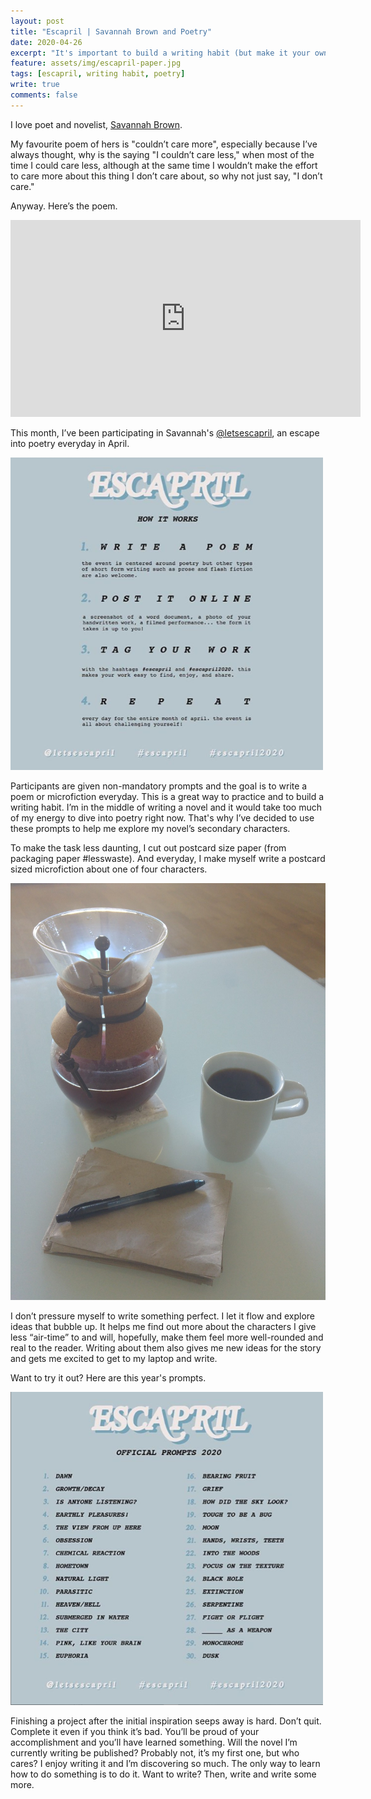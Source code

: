 ```yaml
---	
layout: post	
title: "Escapril | Savannah Brown and Poetry"	
date: 2020-04-26	
excerpt: "It's important to build a writing habit (but make it your own)"	
feature: assets/img/escapril-paper.jpg
tags: [escapril, writing habit, poetry]	
write: true	
comments: false	
---	
```

I love poet and novelist, <a target="_blank" href="https://www.savbrown.com/home">Savannah Brown</a>.

My favourite poem of hers is "couldn’t care more", especially because I’ve always thought, why is the saying "I couldn’t care less," when most of the time I could care less, although at the same time I wouldn’t make the effort to care more about this thing I don’t care about, so why not just say, "I don’t care."

Anyway. Here’s the poem.

<iframe width="560" height="315" src="https://www.youtube.com/embed/oou9kMR6ZrQ" frameborder="0" allow="accelerometer; autoplay; encrypted-media; gyroscope; picture-in-picture" allowfullscreen></iframe>  


This month, I’ve been participating in Savannah's <a target="_blank" href="https://www.instagram.com/letsescapril/?hl=en">@letsescapril</a>, an escape into poetry everyday in April.

<a target="_blank" href="https://www.instagram.com/p/B9POqUml1Tx/?utm_source=ig_web_copy_link">![What is escapril](/assets/img/whatisescapril.png)</a>

Participants are given non-mandatory prompts and the goal is to write a poem or microfiction everyday. This is a great way to practice and to build a writing habit. I’m in the middle of writing a novel and it would take too much of my energy to dive into poetry right now. That's why I’ve decided to use these prompts to help me explore my novel’s secondary characters.

To make the task less daunting, I cut out postcard size paper (from packaging paper #lesswaste). And everyday, I make myself write a postcard sized microfiction about one of four characters.

![Postcard sized paper for microfiction](/assets/img/escapril-paper.jpg)

I don’t pressure myself to write something perfect. I let it flow and explore ideas that bubble up. It helps me find out more about the characters I give less “air-time” to and will, hopefully, make them feel more well-rounded and real to the reader. Writing about them also gives me new ideas for the story and gets me excited to get to my laptop and write.

Want to try it out? Here are this year's prompts.

<a target="_blank" href="https://www.instagram.com/p/B9NKz36FYD5/?utm_source=ig_web_copy_link">![Escapril 2020 Prompts](/assets/img/escaprilprompts2020.png)</a>

Finishing a project after the initial inspiration seeps away is hard. Don’t quit. Complete it even if you think it’s bad. You’ll be proud of your accomplishment and you’ll have learned something. Will the novel I’m currently writing be published? Probably not, it’s my first one, but who cares? I enjoy writing it and I’m discovering so much. The only way to learn how to do something is to do it. Want to write? Then, write and write some more.
